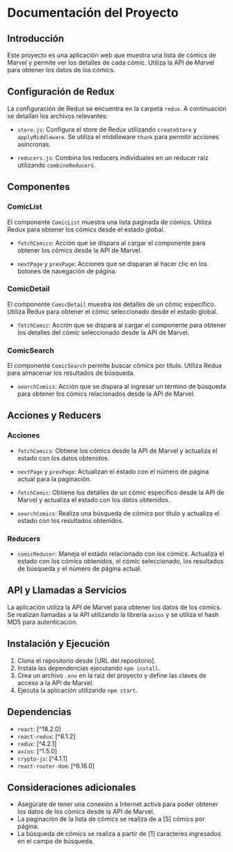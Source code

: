 # Documentación del Proyecto

## Introducción
Este proyecto es una aplicación web que muestra una lista de cómics de Marvel y permite ver los detalles de cada cómic. Utiliza la API de Marvel para obtener los datos de los cómics.

## Configuración de Redux
La configuración de Redux se encuentra en la carpeta `redux`. A continuación se detallan los archivos relevantes:

- `store.js`: Configura el store de Redux utilizando `createStore` y `applyMiddleware`. Se utiliza el middleware `thunk` para permitir acciones asíncronas.

- `reducers.js`: Combina los reducers individuales en un reducer raíz utilizando `combineReducers`.

## Componentes

### ComicList
El componente `ComicList` muestra una lista paginada de cómics. Utiliza Redux para obtener los cómics desde el estado global.

- `fetchComics`: Acción que se dispara al cargar el componente para obtener los cómics desde la API de Marvel.

- `nextPage` y `prevPage`: Acciones que se disparan al hacer clic en los botones de navegación de página.

### ComicDetail
El componente `ComicDetail` muestra los detalles de un cómic específico. Utiliza Redux para obtener el cómic seleccionado desde el estado global.

- `fetchComic`: Acción que se dispara al cargar el componente para obtener los detalles del cómic seleccionado desde la API de Marvel.

### ComicSearch
El componente `ComicSearch` permite buscar cómics por título. Utiliza Redux para almacenar los resultados de búsqueda.

- `searchComics`: Acción que se dispara al ingresar un término de búsqueda para obtener los cómics relacionados desde la API de Marvel.

## Acciones y Reducers

### Acciones
- `fetchComics`: Obtiene los cómics desde la API de Marvel y actualiza el estado con los datos obtenidos.

- `nextPage` y `prevPage`: Actualizan el estado con el número de página actual para la paginación.

- `fetchComic`: Obtiene los detalles de un cómic específico desde la API de Marvel y actualiza el estado con los datos obtenidos.

- `searchComics`: Realiza una búsqueda de cómics por título y actualiza el estado con los resultados obtenidos.

### Reducers
- `comicReducer`: Maneja el estado relacionado con los cómics. Actualiza el estado con los cómics obtenidos, el cómic seleccionado, los resultados de búsqueda y el número de página actual.

## API y Llamadas a Servicios
La aplicación utiliza la API de Marvel para obtener los datos de los cómics. Se realizan llamadas a la API utilizando la librería `axios` y se utiliza el hash MD5 para autenticación.

## Instalación y Ejecución
1. Clona el repositorio desde [URL del repositorio].
2. Instala las dependencias ejecutando `npm install`.
3. Crea un archivo `.env` en la raíz del proyecto y define las claves de acceso a la API de Marvel.
4. Ejecuta la aplicación utilizando `npm start`.

## Dependencias
- `react`: [^18.2.0]
- `react-redux`: [^8.1.2]
- `redux`: [^4.2.1]
- `axios`: [^1.5.0]
- `crypto-js`: [^4.1.1]
- `react-router-dom`: [^6.16.0]

## Consideraciones adicionales
- Asegúrate de tener una conexión a Internet activa para poder obtener los datos de los cómics desde la API de Marvel.
- La paginación de la lista de cómics se realiza de a [5] cómics por página.
- La búsqueda de cómics se realiza a partir de [1] caracteres ingresados en el campo de búsqueda.